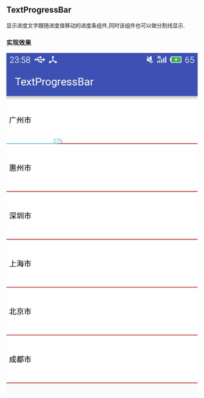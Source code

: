 ## TextProgressBar

显示进度文字跟随进度值移动的进度条组件,同时该组件也可以做分割线显示.

### 实现效果

![](https://github.com/HiKumho/TextProgressBar/blob/master/img_test.jpg?raw=true)
